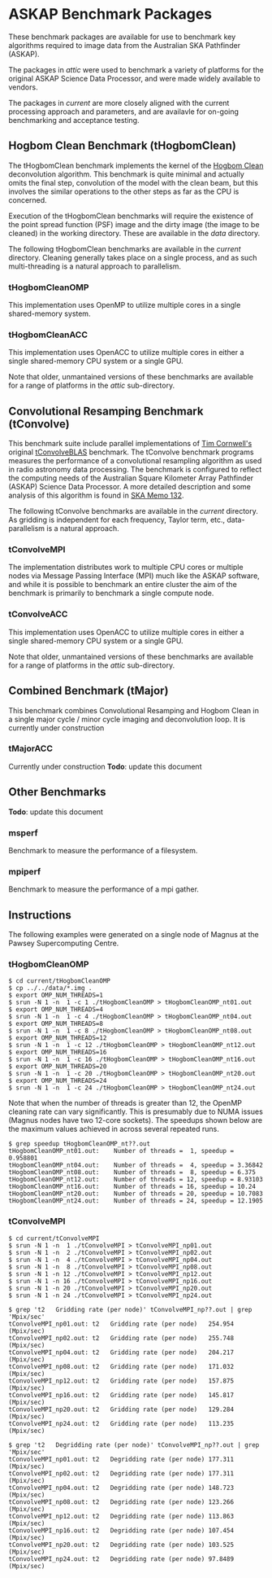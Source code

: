 ASKAP Benchmark Packages
========================

These benchmark packages are available for use to benchmark key algorithms
required to image data from the Australian SKA Pathfinder (ASKAP).

The packages in _attic_ were used to benchmark a variety of platforms for the
original ASKAP Science Data Processor, and were made widely available to
vendors.

The packages in _current_ are more closely aligned with the current processing
approach and parameters, and are availavle for on-going benchmarking and
acceptance testing.

Hogbom Clean Benchmark (tHogbomClean)
-------------------------------------
The tHogbomClean benchmark implements the kernel of the
[Hogbom Clean](http://cdsads.u-strasbg.fr/abs/1974A%26AS...15..417H)
deconvolution algorithm. This benchmark is quite minimal and actually omits the
final step, convolution of the model with the clean beam, but this involves the
similar operations to the other steps as far as the CPU is concerned.

Execution of the tHogbomClean benchmarks will require the existence of the
point spread function (PSF) image and the dirty image (the image to be cleaned)
in the working directory. These are available in the _data_ directory.

The following tHogbomClean benchmarks are available in the _current_ directory.
Cleaning generally takes place on a single process, and as such multi-threading
is a natural approach to parallelism.

### tHogbomCleanOMP
This implementation uses OpenMP to utilize multiple cores in a single
shared-memory system.

### tHogbomCleanACC
This implementation uses OpenACC to utilize multiple cores in either a single
shared-memory CPU system or a single GPU.

Note that older, unmantained versions of these benchmarks are available for a
range of platforms in the _attic_ sub-directory.

Convolutional Resamping Benchmark (tConvolve)
---------------------------------------------
This benchmark suite include parallel implementations of
[Tim Cornwell's](http://www.atnf.csiro.au/people/tim.cornwell/) original
[tConvolveBLAS](http://wfit.googlecode.com/svn-history/r1088/wfit/doc/code/tConvolveBLAS.cc)
benchmark. The tConvolve benchmark programs measures the performance of a
convolutional resampling algorithm as used in radio astronomy data processing.
The benchmark is configured to reflect the computing needs of the Australian
Square Kilometer Array Pathfinder (ASKAP) Science Data Processor. A more
detailed description and some analysis of this algorithm is found in
[SKA Memo 132](http://www.skatelescope.org/uploaded/59116_132_Memo_Humphreys.pdf).

The following tConvolve benchmarks are available in the _current_ directory.
As gridding is independent for each frequency, Taylor term, etc., data-parallelism
is a natural approach.

### tConvolveMPI
The implementation distributes work to multiple CPU cores or multiple nodes via
Message Passing Interface (MPI) much like the ASKAP software, and while it is
possible to benchmark an entire cluster the aim of the benchmark is primarily
to benchmark a single compute node.

### tConvolveACC
This implementation uses OpenACC to utilize multiple cores in either a single
shared-memory CPU system or a single GPU.

Note that older, unmantained versions of these benchmarks are available for a
range of platforms in the _attic_ sub-directory.

Combined Benchmark (tMajor)
---------------------------
This benchmark combines Convolutional Resamping and Hogbom Clean in a single
major cycle / minor cycle imaging and deconvolution loop. It is currently under
construction

### tMajorACC
Currently under construction
**Todo**: update this document

Other Benchmarks
----------------
**Todo**: update this document

### msperf
Benchmark to measure the performance of a filesystem.

### mpiperf
Benchmark to measure the performance of a mpi gather.

Instructions
------------

The following examples were generated on a single node of Magnus at the Pawsey
Supercomputing Centre. 

### tHogbomCleanOMP

```text
$ cd current/tHogbomCleanOMP
$ cp ../../data/*.img .
$ export OMP_NUM_THREADS=1
$ srun -N 1 -n  1 -c 1 ./tHogbomCleanOMP > tHogbomCleanOMP_nt01.out
$ export OMP_NUM_THREADS=4
$ srun -N 1 -n  1 -c 4 ./tHogbomCleanOMP > tHogbomCleanOMP_nt04.out
$ export OMP_NUM_THREADS=8
$ srun -N 1 -n  1 -c 8 ./tHogbomCleanOMP > tHogbomCleanOMP_nt08.out
$ export OMP_NUM_THREADS=12
$ srun -N 1 -n  1 -c 12 ./tHogbomCleanOMP > tHogbomCleanOMP_nt12.out
$ export OMP_NUM_THREADS=16
$ srun -N 1 -n  1 -c 16 ./tHogbomCleanOMP > tHogbomCleanOMP_nt16.out
$ export OMP_NUM_THREADS=20
$ srun -N 1 -n  1 -c 20 ./tHogbomCleanOMP > tHogbomCleanOMP_nt20.out
$ export OMP_NUM_THREADS=24
$ srun -N 1 -n  1 -c 24 ./tHogbomCleanOMP > tHogbomCleanOMP_nt24.out
```

Note that when the number of threads is greater than 12, the OpenMP cleaning
rate can vary significantly. This is presumably due to NUMA issues (Magnus
nodes have two 12-core sockets). The speedups shown below are the maximum
values achieved in across several repeated runs.

```text
$ grep speedup tHogbomCleanOMP_nt??.out
tHogbomCleanOMP_nt01.out:    Number of threads =  1, speedup = 0.958801
tHogbomCleanOMP_nt04.out:    Number of threads =  4, speedup = 3.36842
tHogbomCleanOMP_nt08.out:    Number of threads =  8, speedup = 6.375
tHogbomCleanOMP_nt12.out:    Number of threads = 12, speedup = 8.93103
tHogbomCleanOMP_nt16.out:    Number of threads = 16, speedup = 10.24
tHogbomCleanOMP_nt20.out:    Number of threads = 20, speedup = 10.7083
tHogbomCleanOMP_nt24.out:    Number of threads = 24, speedup = 12.1905
```

### tConvolveMPI

```text
$ cd current/tConvolveMPI
$ srun -N 1 -n  1 ./tConvolveMPI > tConvolveMPI_np01.out
$ srun -N 1 -n  2 ./tConvolveMPI > tConvolveMPI_np02.out
$ srun -N 1 -n  4 ./tConvolveMPI > tConvolveMPI_np04.out
$ srun -N 1 -n  8 ./tConvolveMPI > tConvolveMPI_np08.out
$ srun -N 1 -n 12 ./tConvolveMPI > tConvolveMPI_np12.out
$ srun -N 1 -n 16 ./tConvolveMPI > tConvolveMPI_np16.out
$ srun -N 1 -n 20 ./tConvolveMPI > tConvolveMPI_np20.out
$ srun -N 1 -n 24 ./tConvolveMPI > tConvolveMPI_np24.out
```

```text
$ grep 't2   Gridding rate (per node)' tConvolveMPI_np??.out | grep 'Mpix/sec'
tConvolveMPI_np01.out: t2   Gridding rate (per node)   254.954 (Mpix/sec)
tConvolveMPI_np02.out: t2   Gridding rate (per node)   255.748 (Mpix/sec)
tConvolveMPI_np04.out: t2   Gridding rate (per node)   204.217 (Mpix/sec)
tConvolveMPI_np08.out: t2   Gridding rate (per node)   171.032 (Mpix/sec)
tConvolveMPI_np12.out: t2   Gridding rate (per node)   157.875 (Mpix/sec)
tConvolveMPI_np16.out: t2   Gridding rate (per node)   145.817 (Mpix/sec)
tConvolveMPI_np20.out: t2   Gridding rate (per node)   129.284 (Mpix/sec)
tConvolveMPI_np24.out: t2   Gridding rate (per node)   113.235 (Mpix/sec)
```

```text
$ grep 't2   Degridding rate (per node)' tConvolveMPI_np??.out | grep 'Mpix/sec'
tConvolveMPI_np01.out: t2   Degridding rate (per node) 177.311 (Mpix/sec)
tConvolveMPI_np02.out: t2   Degridding rate (per node) 177.311 (Mpix/sec)
tConvolveMPI_np04.out: t2   Degridding rate (per node) 148.723 (Mpix/sec)
tConvolveMPI_np08.out: t2   Degridding rate (per node) 123.266 (Mpix/sec)
tConvolveMPI_np12.out: t2   Degridding rate (per node) 113.863 (Mpix/sec)
tConvolveMPI_np16.out: t2   Degridding rate (per node) 107.454 (Mpix/sec)
tConvolveMPI_np20.out: t2   Degridding rate (per node) 103.525 (Mpix/sec)
tConvolveMPI_np24.out: t2   Degridding rate (per node) 97.8489 (Mpix/sec)
```

